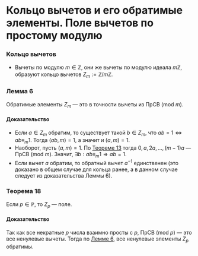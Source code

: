 # Кольцо вычетов и его обратимые элементы. Поле вычетов по простому модулю

### **Кольцо вычетов**

+ Вычеты по модулю $m \in \mathbb{Z}$, они же вычеты по модулю идеала $m\mathbb{Z}$, образуют кольцо вычетов $Z_m := \mathbb{Z}/m\mathbb{Z}$.

### **Лемма 6**

Обратимые элементы $Z_m$ — это в точности вычеты из ПрСВ (mod $m$).

#### **Доказательство**

+ Если $a \in Z_m$ обратим, то существует такой $b \in Z_m$, что $ab = 1 \Leftrightarrow ab \equiv_m 1$. Тогда $(ab, m) = 1$, а значит и $(a, m) = 1$.
+ Наоборот, пусть $(a, m) = 1$. По [Теореме 13](15.md#Теорема-13) тогда $0, a, 2a, \dots, (m - 1)a$ — ПрСВ (mod $m$). Значит, $\exists b : ab \equiv_m 1 \Rightarrow ab = 1$.
+ Если вычет $a$ обратим, то обратный вычет $a^{-1}$ единственен (это доказано в общем случае для кольца ранее, а в данном случае следует из доказательства Леммы 6).

### **Теорема 18**

Если $p \in \mathbb{P}$, то $Z_p$ — поле.

#### **Доказательство**

Так как все некратные $p$ числа взаимно просты с $p$, ПрСВ (mod $p$) — это все ненулевые вычеты.
Тогда по [Лемме 6](21.md#Лемма-6), все ненулевые элементы $Z_p$ обратимы.
